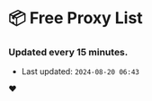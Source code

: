 # :package: Free Proxy List
### Updated every 15 minutes.

- Last updated: `2024-08-20 06:43`

:heart:
